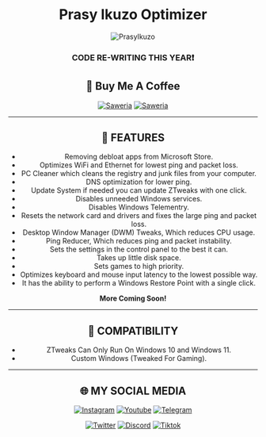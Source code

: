 **<div align="center"><h1>Prasy Ikuzo Optimizer</h1>**

![PrasyIkuzo](https://github.com/PrasyIkuzo/PrasyIkuzo-Optimizer/blob/main/images/preview.png)

<div align="center"><h3>CODE RE-WRITING THIS YEAR❗️</h3></div>

## 🍻 Buy Me A Coffee
<a href="https://saweria.co/PrasyIkuzo" target="_blank"><img
            src="https://img.shields.io/badge/Saweria-orange?style=for-the-badge&logoColor=white&logo=saweria"
            alt="Saweria"></a>
[![Saweria](https://img.shields.io/badge/Click--Here-white?style=for-the-badge&logo=saweria)](https://saweria.co/PrasyIkuzo)

___________________________________________________________________

## 🌟 FEATURES
- Removing debloat apps from Microsoft Store.
- Optimizes WiFi and Ethernet for lowest ping and packet loss.
- PC Cleaner which cleans the registry and junk files from your computer.
- DNS optimization for lower ping.
- Update System if needed you can update ZTweaks with one click.
- Disables unneeded Windows services.
- Disables Windows Telementry.
- Resets the network card and drivers and fixes the large ping and packet loss.
- Desktop Window Manager (DWM) Tweaks, Which reduces CPU usage.
- Ping Reducer, Which reduces ping and packet instability.
- Sets the settings in the control panel to the best it can.
- Takes up little disk space.
- Sets games to high priority.
- Optimizes keyboard and mouse input latency to the lowest possible way.
- It has the ability to perform a Windows Restore Point with a single click.

**More Coming Soon!**

___________________________________________________________________

## 💨 COMPATIBILITY
- ZTweaks Can Only Run On Windows 10 and Windows 11.
- Custom Windows (Tweaked For Gaming).

___________________________________________________________________

## 🌐 MY SOCIAL MEDIA
<p align=center>
    <a href="https://instagram.com/prasy_ikuzoreal" target="_blank"><img
            src="https://img.shields.io/badge/Instagram-%23E4405F?style=for-the-badge&logoColor=white&logo=instagram"
            alt="Instagram"></a>
    <a href="https://youtube.com/@prasyikuzo" target="_blank"><img
            src="https://img.shields.io/badge/Youtube-red?style=for-the-badge&logoColor=white&logo=youtube"
            alt="Youtube"></a>
    <a href="https://t.me/UserPrasy" target="_blank"><img
            src="https://img.shields.io/badge/Telegram-%232CA5E0?style=for-the-badge&logoColor=white&logo=telegram"
            alt="Telegram"></a>
<p align="center">
    <a href="https://x.com/prasyikuzo" target="_blank"><img
            src="https://img.shields.io/badge/Twitter-black?style=for-the-badge&logoColor=white&logo=X"
            alt="Twitter"></a>
    <a href="https://discord.gg/swd8nVaS3w" target="_blank"><img
            src="https://img.shields.io/badge/Discord-blue?style=for-the-badge&logoColor=white&logo=discord"
            alt="Discord"></a>
    <a href="https://tiktok.com/@prasy4ever" target="_blank"><img
            src="https://img.shields.io/badge/Tiktok-black?style=for-the-badge&logoColor=white&logo=tiktok"
            alt="Tiktok"></a>
